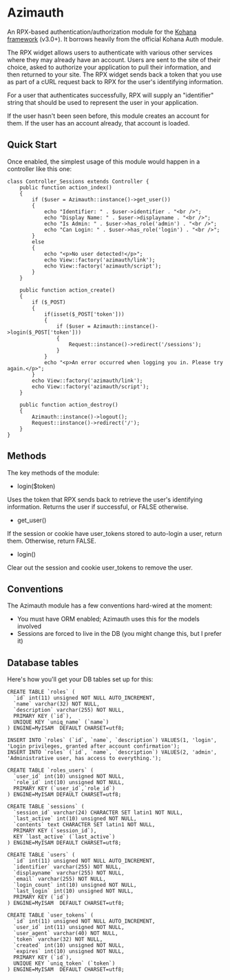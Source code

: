 # Azimauth

An RPX-based authentication/authorization module for the [Kohana framework](http://kohanaphp.com/) (v3.0+). It borrows heavily from the official Kohana Auth module.

The RPX widget allows users to authenticate with various other services where they may already have an account. Users are sent to the site of their choice, asked to authorize your application to pull their information, and then returned to your site. The RPX widget sends back a token that you use as part of a cURL request back to RPX for the user's identifying information.

For a user that authenticates successfully, RPX will supply an "identifier" string that should be used to represent the user in your application.

If the user hasn't been seen before, this module creates an account for them. If the user has an account already, that account is loaded.

## Quick Start

Once enabled, the simplest usage of this module would happen in a controller like this one:

    class Controller_Sessions extends Controller {
		public function action_index()
		{
	        if ($user = Azimauth::instance()->get_user())
	        {
	            echo "Identifier: " . $user->identifier . "<br />";
	            echo "Display Name: " . $user->displayname . "<br />";
	            echo "Is Admin: " . $user->has_role('admin') . "<br />";
	            echo "Can Login: " . $user->has_role('login') . "<br />";
	        }
	        else
	        {
	            echo "<p>No user detected!</p>";
	            echo View::factory('azimauth/link');
	            echo View::factory('azimauth/script');
	        }
		}
	
		public function action_create()
		{
	        if ($_POST)
	        {
	            if(isset($_POST['token']))
	            {
	                if ($user = Azimauth::instance()->login($_POST['token']))
	                {
	                    Request::instance()->redirect('/sessions');
	                }
	            }
	            echo "<p>An error occurred when logging you in. Please try again.</p>";
	        }
	        echo View::factory('azimauth/link');
	        echo View::factory('azimauth/script');
		}

		public function action_destroy()
		{
	        Azimauth::instance()->logout();
	        Request::instance()->redirect('/');
		}
    }

## Methods

The key methods of the module:

* login($token)

Uses the token that RPX sends back to retrieve the user's identifying information. Returns the user if successful, or FALSE otherwise.

* get_user()

If the session or cookie have user_tokens stored to auto-login a user, return them. Otherwise, return FALSE.

* login()

Clear out the session and cookie user_tokens to remove the user.

## Conventions

The Azimauth module has a few conventions hard-wired at the moment:

* You must have ORM enabled; Azimauth uses this for the models involved
* Sessions are forced to live in the DB (you might change this, but I prefer it)

## Database tables

Here's how you'll get your DB tables set up for this:

    CREATE TABLE `roles` (
      `id` int(11) unsigned NOT NULL AUTO_INCREMENT,
      `name` varchar(32) NOT NULL,
      `description` varchar(255) NOT NULL,
      PRIMARY KEY (`id`),
      UNIQUE KEY `uniq_name` (`name`)
    ) ENGINE=MyISAM  DEFAULT CHARSET=utf8;

    INSERT INTO `roles` (`id`, `name`, `description`) VALUES(1, 'login', 'Login privileges, granted after account confirmation');
    INSERT INTO `roles` (`id`, `name`, `description`) VALUES(2, 'admin', 'Administrative user, has access to everything.');

    CREATE TABLE `roles_users` (
      `user_id` int(10) unsigned NOT NULL,
      `role_id` int(10) unsigned NOT NULL,
      PRIMARY KEY (`user_id`,`role_id`)
    ) ENGINE=MyISAM DEFAULT CHARSET=utf8;

    CREATE TABLE `sessions` (
      `session_id` varchar(24) CHARACTER SET latin1 NOT NULL,
      `last_active` int(10) unsigned NOT NULL,
      `contents` text CHARACTER SET latin1 NOT NULL,
      PRIMARY KEY (`session_id`),
      KEY `last_active` (`last_active`)
    ) ENGINE=MyISAM DEFAULT CHARSET=utf8;

    CREATE TABLE `users` (
      `id` int(11) unsigned NOT NULL AUTO_INCREMENT,
      `identifier` varchar(255) NOT NULL,
      `displayname` varchar(255) NOT NULL,
      `email` varchar(255) NOT NULL,
      `login_count` int(10) unsigned NOT NULL,
      `last_login` int(10) unsigned NOT NULL,
      PRIMARY KEY (`id`)
    ) ENGINE=MyISAM  DEFAULT CHARSET=utf8;

    CREATE TABLE `user_tokens` (
      `id` int(11) unsigned NOT NULL AUTO_INCREMENT,
      `user_id` int(11) unsigned NOT NULL,
      `user_agent` varchar(40) NOT NULL,
      `token` varchar(32) NOT NULL,
      `created` int(10) unsigned NOT NULL,
      `expires` int(10) unsigned NOT NULL,
      PRIMARY KEY (`id`),
      UNIQUE KEY `uniq_token` (`token`)
    ) ENGINE=MyISAM  DEFAULT CHARSET=utf8;
